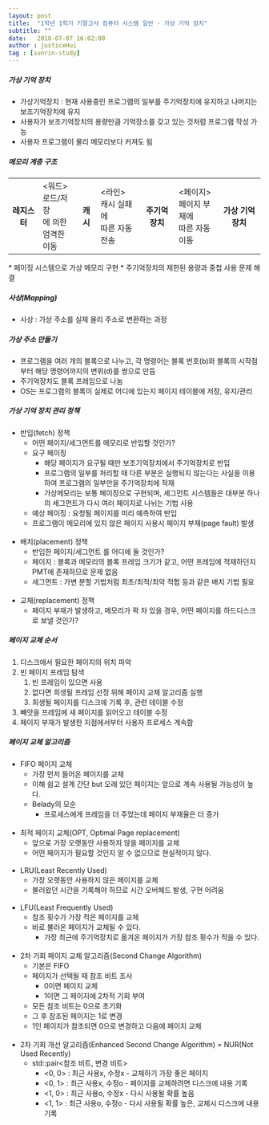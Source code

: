 ```yaml
---
layout: post
title:  "1학년 1학기 기말고사 컴퓨터 시스템 일반 - 가상 기억 장치"
subtitle: ""
date:   2018-07-07 16:02:00
author : justiceHui
tag : [sunrin-study]
---
```


##### 가상 기억 장치
* 가상기억장치 : 현재 사용중인 프로그램의 일부를 주기억장치에 유지하고 나머지는 보조기억장치에 유지
* 사용자가 보조기억장치의 용량만큼 기억장소를 갖고 있는 것처럼 프로그램 작성 가능
* 사용자 프로그램이 물리 메모리보다 커져도 됨

##### 메모리 계층 구조
<table>
  <tr> <th>레지스터</th> <td>&lt;워드&gt;<br>로드/저장<br>에 의한<br>엄격한 이동</td> <th>캐시</th> <td>&lt;라인&gt;<br>캐시 실패에<br>따른 자동 전송</td> <th>주기억장치</th> <td>&lt;페이지&gt;<br>페이지 부재에<br>따른 자동 이동</td> <th>가상 기억 장치</th> </tr>
</table>
* 페이징 시스템으로 가상 메모리 구현
* 주기억장치의 제한된 용량과 중첩 사용 문제 해결

##### 사상(Mapping)
* 사상 : 가상 주소를 실제 물리 주소로 변환하는 과정

##### 가상 주소 만들기
* 프로그램을 여러 개의 블록으로 나누고, 각 명령어는 블록 번호(b)와 블록의 시작점부터 해당 명령어까지의 변위(d)를 쌍으로 만듬
* 주기억장치도 블록 프레임으로 나눔
* OS는 프로그램의 블록이 실제로 어디에 있는지 페이지 테이블에 저장, 유지/관리

##### 가상 기억 장치 관리 정책
* 반입(fetch) 정책
  * 어떤 페이지/세그먼트를 메모리로 반입할 것인가?
  * 요구 페이징
    * 해당 페이지가 요구될 때만 보조기억장치에서 주기억장치로 반입
    * 프로그램의 일부를 처리할 때 다른 부분은 실행되지 않는다는 사실을 이용하여 프로그램의 일부만을 주기억장치에 적재
    * 가상메모리는 보통 페이징으로 구현되며, 세그먼트 시스템들은 대부분 하나의 세그먼트가 다시 여러 페이지로 나뉘는 기법 사용
  * 예상 페이징 : 요청될 페이지를 미리 예측하여 반입
  * 프로그램이 메모리에 있지 않은 페이지 사용시 페이지 부재(page fault) 발생<br><br>
* 배치(placement) 정책
  * 반입한 페이지/세그먼트 를 어디에 둘 것인가?
  * 페이지 : 블록과 메모리의 블록 프레임 크기가 같고, 어떤 프레임에 적재하던지 PMT에 존재하므로 문제 없음
  * 세그먼트 : 가변 분할 기법처럼 최초/최적/최악 적합 등과 같은 배치 기법 필요<br><br>
* 교체(replacement) 정책
  * 페이지 부재가 발생하고, 메모리가 꽉 차 있을 경우, 어떤 페이지를 하드디스크로 보낼 것인가?

##### 페이지 교체 순서
<ol>
  <li>디스크에서 필요한 페이지의 위치 파악</li>
  <li>
    빈 페이지 프레임 탐색<br>
    <ol>
      <li>빈 프레임이 있으면 사용</li>
      <li>없다면 희생될 프레임 선정 위해 페이지 교체 알고리즘 실행</li>
      <li>희생될 페이지를 디스크에 기록 후, 관련 테이블 수정</li>
    </ol>
  </li>
  <li>빼앗을 프레임에 새 페이지를 읽어오고 테이블 수정</li>
  <li>페이지 부재가 발생한 지점에서부터 사용자 프로세스 계속함</li>
</ol>

##### 페이지 교체 알고리즘
* FIFO 페이지 교체
  * 가장 먼저 들어온 페이지를 교체
  * 이해 쉽고 설계 간단 but 오래 있던 페이지는 앞으로 계속 사용될 가능성이 높다.
  * Belady의 모순
    * 프로세스에게 프레임을 더 주었는데 페이지 부재율은 더 증가<br><br>
* 최적 페이지 교체(OPT, Optimal Page replacement)
  * 앞으로 가장 오랫동안 사용하지 않을 페이지를 교체
  * 어떤 페이지가 필요할 것인지 알 수 없으므로 현실적이지 않다.<br><br>
* LRU(Least Recently Used)
  * 가장 오랫동안 사용하지 않은 페이지를 교체
  * 불러왔던 시간을 기록해야 하므로 시간 오버헤드 발생, 구현 어려움<br><br>
* LFU(Least Frequently Used)
  * 참조 횟수가 가장 적은 페이지를 교체
  * 바로 불러온 페이지가 교체될 수 있다.
    * 가장 최근에 주기억장치로 옮겨온 페이지가 가장 참조 횟수가 적을 수 있다.<br><br>
* 2차 기회 페이지 교체 알고리즘(Second Change Algorithm)
  * 기본은 FIFO
  * 페이지가 선택될 때 참조 비트 조사
    * 0이면 페이지 교체
    * 1이면 그 페이지에 2차적 기회 부여
  * 모든 참조 비트는 0으로 초기화
  * 그 후 참조된 페이지는 1로 변경
  * 1인 페이지가 참조되면 0으로 변경하고 다음에 페이지 교체<br><br>
* 2차 기회 개선 알고리즘(Enhanced Second Change Algorithm) = NUR(Not Used Recently)
  * std::pair&lt;참조 비트, 변경 비트&gt;
    * &lt;0, 0&gt; : 최근 사용x, 수정x - 교체하기 가장 좋은 페이지
    * &lt;0, 1&gt; : 최근 사용x, 수정o - 페이지를 교체하려면 디스크에 내용 기록
    * &lt;1, 0&gt; : 최근 사용o, 수정x - 다시 사용될 확률 높음
    * &lt;1, 1&gt; : 최근 사용o, 수정o - 다시 사용될 확률 높은, 교체시 디스크에 내용 기록
